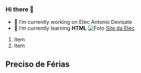 ### Hi there 👋
- 🔭 I’m currently working on Etec Antonio Devisate
- 🌱 I’m currently learning **HTML**
![Foto](https://img.ibxk.com.br/2020/01/30/30021141299110.jpg?w=1120&h=420&mode=crop&scale=both)
[Site da Etec](https://www.devisate.com.br)

1. Item
2. Item
## Preciso de Férias
<!--
**AlessandroEtec/alessandroetec** is a ✨ _special_ ✨ repository because its `README.md` (this file) appears on your GitHub profile.

Here are some ideas to get you started:



- 👯 I’m looking to collaborate on ...
- 🤔 I’m looking for help with ...
- 💬 Ask me about ...
- 📫 How to reach me: ...
- 😄 Pronouns: ...
- ⚡ Fun fact: ...
- Ainda vou terminar de editar
-->

